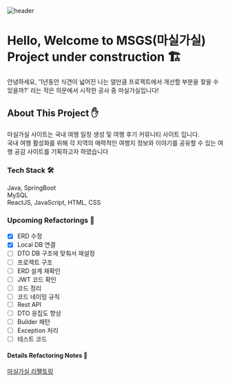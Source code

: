 ![header](https://capsule-render.vercel.app/api?type=waving&height=300&color=FC7300&text=🚵마실가실&animation=fadeIn&fontColor=FAFAFA)


# Hello, Welcome to MSGS(마실가실) Project under construction 🏗️

안녕하세요, '1년동안 식견이 넓어진 나는 얼만큼 프로젝트에서 개선할 부분을 찾을 수 있을까?' 라는 작은 의문에서 시작한 공사 중 마실가실입니다!

## About This Project ✋
마실가실 사이트는 국내 여행 일정 생성 및 여행 후기 커뮤니티 사이트 입니다.  
국내 여행 활성화를 위해 각 지역의 매력적인 여행지 정보와 이야기를 공유할 수 있는 여행 공감 사이트를 기획하고자 하였습니다

### Tech Stack 🛠️
Java, SpringBoot  
MySQL  
ReactJS, JavaScript, HTML, CSS

### Upcoming Refactorings 🫠
- [x] ERD 수정
- [x] Local DB 연결
- [ ] DTO DB 구조에 맞춰서 재설정
- [ ] 프로젝트 구조
- [ ] ERD 설계 재확인
- [ ] JWT 코드 확인
- [ ] 코드 정리
- [ ] 코드 네이밍 규칙
- [ ] Rest API
- [ ] DTO 응집도 향상
- [ ] Builder 패턴
- [ ] Exception 처리
- [ ] 테스트 코드

#### Details Refactoring Notes 🤹
[마실가실 리팰토링](https://hj0216.tistory.com/category/PlayGround/%EB%A7%88%EC%8B%A4%EA%B0%80%EC%8B%A4%20%EB%A6%AC%ED%8C%A9%ED%86%A0%EB%A7%81)
